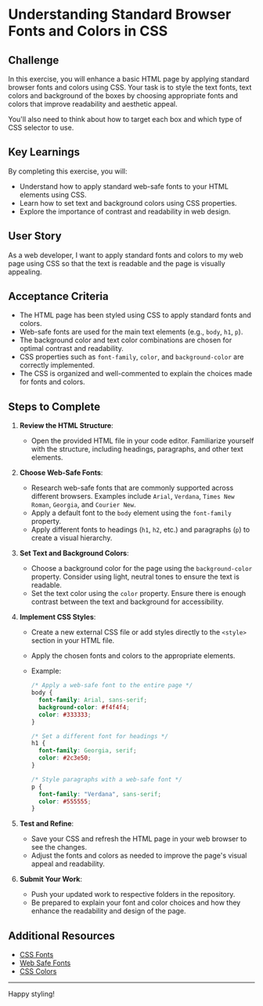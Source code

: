 # Understanding Standard Browser Fonts and Colors in CSS

## Challenge

In this exercise, you will enhance a basic HTML page by applying standard browser fonts and colors using CSS. Your task is to style the text fonts, text colors and background of the boxes by choosing appropriate fonts and colors that improve readability and aesthetic appeal.

You'll also need to think about how to target each box and which type of CSS selector to use.

## Key Learnings

By completing this exercise, you will:

- Understand how to apply standard web-safe fonts to your HTML elements using CSS.
- Learn how to set text and background colors using CSS properties.
- Explore the importance of contrast and readability in web design.

## User Story

As a web developer, I want to apply standard fonts and colors to my web page using CSS so that the text is readable and the page is visually appealing.

## Acceptance Criteria

- The HTML page has been styled using CSS to apply standard fonts and colors.
- Web-safe fonts are used for the main text elements (e.g., `body`, `h1`, `p`).
- The background color and text color combinations are chosen for optimal contrast and readability.
- CSS properties such as `font-family`, `color`, and `background-color` are correctly implemented.
- The CSS is organized and well-commented to explain the choices made for fonts and colors.

## Steps to Complete

1. **Review the HTML Structure**:

   - Open the provided HTML file in your code editor. Familiarize yourself with the structure, including headings, paragraphs, and other text elements.

2. **Choose Web-Safe Fonts**:

   - Research web-safe fonts that are commonly supported across different browsers. Examples include `Arial`, `Verdana`, `Times New Roman`, `Georgia`, and `Courier New`.
   - Apply a default font to the `body` element using the `font-family` property.
   - Apply different fonts to headings (`h1`, `h2`, etc.) and paragraphs (`p`) to create a visual hierarchy.

3. **Set Text and Background Colors**:

   - Choose a background color for the page using the `background-color` property. Consider using light, neutral tones to ensure the text is readable.
   - Set the text color using the `color` property. Ensure there is enough contrast between the text and background for accessibility.

4. **Implement CSS Styles**:

   - Create a new external CSS file or add styles directly to the `<style>` section in your HTML file.
   - Apply the chosen fonts and colors to the appropriate elements.
   - Example:

     ```css
     /* Apply a web-safe font to the entire page */
     body {
       font-family: Arial, sans-serif;
       background-color: #f4f4f4;
       color: #333333;
     }

     /* Set a different font for headings */
     h1 {
       font-family: Georgia, serif;
       color: #2c3e50;
     }

     /* Style paragraphs with a web-safe font */
     p {
       font-family: "Verdana", sans-serif;
       color: #555555;
     }
     ```

5. **Test and Refine**:

   - Save your CSS and refresh the HTML page in your web browser to see the changes.
   - Adjust the fonts and colors as needed to improve the page's visual appeal and readability.

6. **Submit Your Work**:
   
   - Push your updated work to respective folders in the repository.
   - Be prepared to explain your font and color choices and how they enhance the readability and design of the page.

## Additional Resources

- [CSS Fonts](https://www.w3schools.com/css/css_font.asp)
- [Web Safe Fonts](https://www.cssfontstack.com/)
- [CSS Colors](https://developer.mozilla.org/en-US/docs/Web/CSS/color)

---

Happy styling!